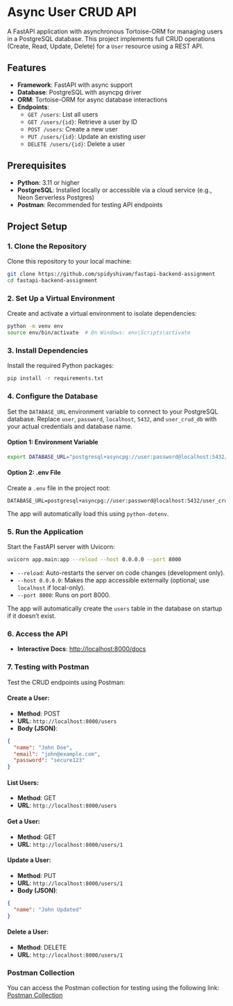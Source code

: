 # Async User CRUD API

A FastAPI application with asynchronous Tortoise-ORM for managing users in a PostgreSQL database. This project implements full CRUD operations (Create, Read, Update, Delete) for a `User` resource using a REST API.

## Features
- **Framework**: FastAPI with async support
- **Database**: PostgreSQL with asyncpg driver
- **ORM**: Tortoise-ORM for async database interactions
- **Endpoints**:
  - `GET /users`: List all users
  - `GET /users/{id}`: Retrieve a user by ID
  - `POST /users`: Create a new user
  - `PUT /users/{id}`: Update an existing user
  - `DELETE /users/{id}`: Delete a user

## Prerequisites
- **Python**: 3.11 or higher
- **PostgreSQL**: Installed locally or accessible via a cloud service (e.g., Neon Serverless Postgres)
- **Postman**: Recommended for testing API endpoints

## Project Setup

### 1. Clone the Repository
Clone this repository to your local machine:
```bash
git clone https://github.com/spidyshivam/fastapi-backend-assignment
cd fastapi-backend-assignment
```

### 2. Set Up a Virtual Environment
Create and activate a virtual environment to isolate dependencies:
```bash
python -m venv env
source env/bin/activate  # On Windows: env\Scripts\activate
```

### 3. Install Dependencies
Install the required Python packages:
```bash
pip install -r requirements.txt
```

### 4. Configure the Database
Set the `DATABASE_URL` environment variable to connect to your PostgreSQL database. Replace `user`, `password`, `localhost`, `5432`, and `user_crud_db` with your actual credentials and database name.

#### Option 1: Environment Variable
```bash
export DATABASE_URL="postgresql+asyncpg://user:password@localhost:5432/user_crud_db"
```

#### Option 2: .env File
Create a `.env` file in the project root:
```text
DATABASE_URL=postgresql+asyncpg://user:password@localhost:5432/user_crud_db
```
The app will automatically load this using `python-dotenv`.



### 5. Run the Application
Start the FastAPI server with Uvicorn:
```bash
uvicorn app.main:app --reload --host 0.0.0.0 --port 8000
```
- `--reload`: Auto-restarts the server on code changes (development only).
- `--host 0.0.0.0`: Makes the app accessible externally (optional; use `localhost` if local-only).
- `--port 8000`: Runs on port 8000.

The app will automatically create the `users` table in the database on startup if it doesn’t exist.

### 6. Access the API
- **Interactive Docs**: [http://localhost:8000/docs](http://localhost:8000/docs)

### 7. Testing with Postman
Test the CRUD endpoints using Postman:

#### Create a User:
- **Method**: POST
- **URL**: `http://localhost:8000/users`
- **Body (JSON)**:
```json
{
  "name": "John Doe",
  "email": "john@example.com",
  "password": "secure123"
}
```

#### List Users:
- **Method**: GET
- **URL**: `http://localhost:8000/users`

#### Get a User:
- **Method**: GET
- **URL**: `http://localhost:8000/users/1`

#### Update a User:
- **Method**: PUT
- **URL**: `http://localhost:8000/users/1`
- **Body (JSON)**:
```json
{
  "name": "John Updated"
}
```

#### Delete a User:
- **Method**: DELETE
- **URL**: `http://localhost:8000/users/1`


### Postman Collection
You can access the Postman collection for testing using the following link:
[Postman Collection](https://www.postman.com/technical-saganist-56750835/fastapi-starlabs-assignment/collection/4fq2un6/async-user-crud-api?action=share&creator=34648987)
